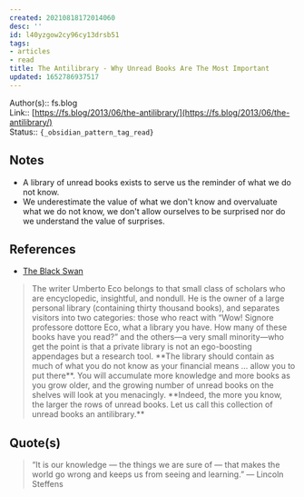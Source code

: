 ```yaml
---
created: 20210818172014060
desc: ''
id: l40yzgow2cy96cy13drsb51
tags:
- articles
- read
title: The Antilibrary - Why Unread Books Are The Most Important
updated: 1652786937517
---
```

   
Author(s):: fs.blog   
Link:: [https://fs.blog/2013/06/the-antilibrary/](https://fs.blog/2013/06/the-antilibrary/)   
Status:: `{_obsidian_pattern_tag_read}`   
   
## Notes   
   
   
- A library of unread books exists to serve us the reminder of what we do not know.   
- We underestimate the value of what we don't know and overvaluate what we do not know, we don't allow ourselves to be surprised nor do we understand the value of surprises.   
   
## References   
   
   
- [The Black Swan](#The%20Black%20Swan)   
   
> The writer Umberto Eco belongs to that small class of scholars who are encyclopedic, insightful, and nondull. He is the owner of a large personal library (containing thirty thousand books), and separates visitors into two categories: those who react with “Wow\! Signore professore dottore Eco, what a library you have. How many of these books have you read?” and the others—a very small minority—who get the point is that a private library is not an ego-boosting appendages but a research tool. \*\*The library should contain as much of what you do not know as your financial means … allow you to put there\*\*. You will accumulate more knowledge and more books as you grow older, and the growing number of unread books on the shelves will look at you menacingly. \*\*Indeed, the more you know, the larger the rows of unread books. Let us call this collection of unread books an antilibrary.\*\*   
   
## Quote(s)   
   
> “It is our knowledge — the things we are sure of — that makes the world go wrong and keeps us from seeing and learning.” — Lincoln Steffens